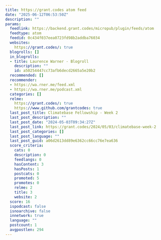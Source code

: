 ```yaml
---
title: https://grant.codes atom feed
date: "2025-06-12T06:53:50Z"
description: ""
params:
  feedlink: https://backend.grant.codes/micropub/plugin/feeds/atom
  feedtype: atom
  feedid: 0c434f037eea0723fd98b2addba76034
  websites:
    https://grant.codes/: true
  blogrolls: []
  in_blogrolls:
  - title: Laurence Warner - Blogroll
    description: ""
    id: a50254447cc73afb6decd2665a5e20b2
  recommended: []
  recommender:
  - https://wa.rner.me/feed.xml
  - https://wa.rner.me/podcast.xml
  categories: []
  relme:
    https://grant.codes/: true
    https://www.github.com/grantcodes: true
  last_post_title: Climatebase Fellowship - Week 2
  last_post_description: ""
  last_post_date: "2024-05-03T09:34:27Z"
  last_post_link: https://grant.codes/2024/05/03/climatebase-week-2
  last_post_categories: []
  last_post_language: ""
  last_post_guid: a06d2613dd89e6362cc66cc76e7ea636
  score_criteria:
    cats: 0
    description: 0
    feedlangs: 0
    hasContent: 3
    hasPosts: 1
    postcats: 0
    promoted: 5
    promotes: 0
    relme: 2
    title: 3
    website: 2
  score: 16
  ispodcast: false
  isnoarchive: false
  innetwork: true
  language: ""
  postcount: 1
  avgpostlen: 294
---
```

